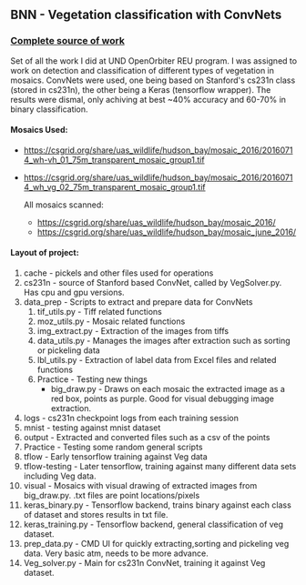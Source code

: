 ## BNN - Vegetation classification with ConvNets

### [Complete source of work](http://gitbay.hockeymikey.com/hockeymikey/BNN)

Set of all the work I did at UND OpenOrbiter REU program.
I was assigned to work on detection and classification of different types of vegetation in mosaics.
ConvNets were used, one being based on Stanford's cs231n class (stored in cs231n), the other being a Keras (tensorflow wrapper).
The results were dismal, only achiving at best ~40% accuracy and 60-70% in binary classification.

#### Mosaics Used:
* https://csgrid.org/share/uas_wildlife/hudson_bay/mosaic_2016/20160714_wh-vh_01_75m_transparent_mosaic_group1.tif
* https://csgrid.org/share/uas_wildlife/hudson_bay/mosaic_2016/20160714_wh_vg_02_75m_transparent_mosaic_group1.tif

	All mosaics scanned:
	* https://csgrid.org/share/uas_wildlife/hudson_bay/mosaic_2016/
	* https://csgrid.org/share/uas_wildlife/hudson_bay/mosaic_june_2016/

#### Layout of project:

1. cache - pickels and other files used for operations
2. cs231n - source of Stanford based ConvNet, called by VegSolver.py.  Has cpu and gpu versions.
3. data_prep - Scripts to extract and prepare data for ConvNets
	1. tif_utils.py - Tiff related functions
	2. moz_utils.py - Mosaic related functions
	3. img_extract.py - Extraction of the images from tiffs
	4. data_utils.py - Manages the images after extraction such as sorting or pickeling data
	5. lbl_utils.py - Extraction of label data from Excel files and related functions
	6. Practice - Testing new things
		* big_draw.py - Draws on each mosaic the extracted image as a red box, points as purple. Good for visual debugging image extraction.
4. logs - cs231n checkpoint logs from each training session
5. mnist - testing against mnist dataset
6. output - Extracted and converted files such as a csv of the points
7. Practice - Testing some random general scripts
8. tflow - Early tensorflow training against Veg data
9. tflow-testing - Later tensorflow, training against many different data sets including Veg data.
10. visual - Mosaics with visual drawing of extracted images from big_draw.py. .txt files are point locations/pixels
11. keras_binary.py - Tensorflow backend, trains binary against each class of dataset and stores results in txt file.
12. keras_training.py - Tensorflow backend, general classification of veg dataset.
13. prep_data.py - CMD UI for quickly extracting,sorting and pickeling veg data. Very basic atm, needs to be more advance.
14. Veg_solver.py - Main for cs231n ConvNet, training it against Veg dataset.